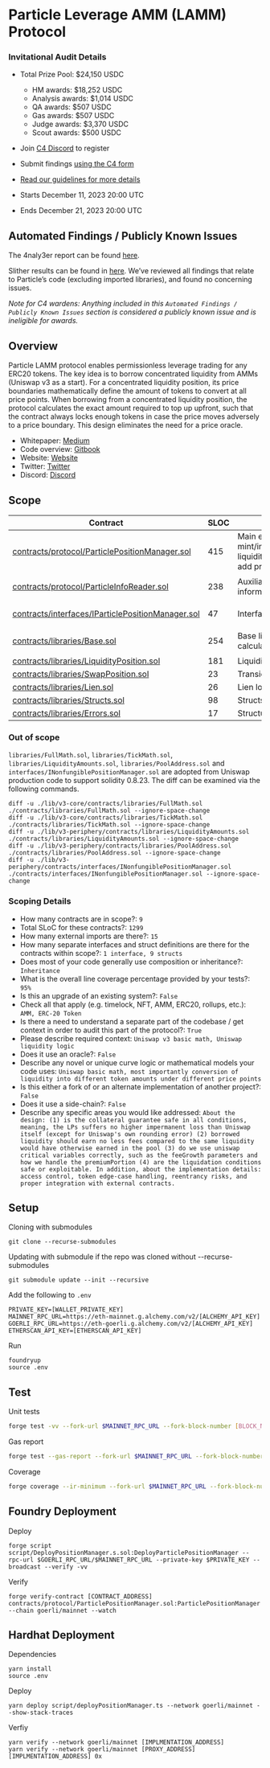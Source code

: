 # Particle Leverage AMM (LAMM) Protocol 
### Invitational Audit Details

- Total Prize Pool: $24,150 USDC 
  - HM awards: $18,252 USDC 
  - Analysis awards: $1,014 USDC 
  - QA awards: $507 USDC 
  - Gas awards: $507 USDC 
  - Judge awards: $3,370 USDC 
  - Scout awards: $500 USDC 

- Join [C4 Discord](https://discord.gg/code4rena) to register
- Submit findings [using the C4 form](https://code4rena.com/contests/2023-12-particle-leverage-amm-protocol-invitational/submit)
- [Read our guidelines for more details](https://docs.code4rena.com/roles/wardens)
- Starts December 11, 2023 20:00 UTC 
- Ends December 21, 2023 20:00 UTC

## Automated Findings / Publicly Known Issues

The 4naly3er report can be found [here](https://github.com/code-423n4/2023-12-particle/blob/main/4naly3er-report.md).

Slither results can be found in [here](https://github.com/code-423n4/2023-12-particle/blob/main/slither). We’ve reviewed all findings that relate to Particle’s code (excluding imported libraries), and found no concerning issues.

_Note for C4 wardens: Anything included in this `Automated Findings / Publicly Known Issues` section is considered a publicly known issue and is ineligible for awards._

## Overview

Particle LAMM protocol enables permissionless leverage trading for any ERC20 tokens. The key idea is to borrow concentrated liquidity from AMMs (Uniswap v3 as a start). For a concentrated liquidity position, its price boundaries mathematically define the amount of tokens to convert at all price points. When borrowing from a concentrated liquidity position, the protocol calculates the exact amount required to top up upfront, such that the contract always locks enough tokens in case the price moves adversely to a price boundary. This design eliminates the need for a price oracle.

- Whitepaper: [Medium](https://medium.com/@ParticleLabs/introducing-particle-leverage-amm-fcf0b3db8c55)
- Code overview: [Gitbook](https://erc20-docs.particle.trade/)
- Website: [Website](https://particle.trade)
- Twitter: [Twitter](https://x.com/particle_trade)
- Discord: [Discord](https://discord.particle.trade)

## Scope

| Contract | SLOC | Purpose | Libraries used |  
| ----------- | ----------- | ----------- | ----------- |
| [contracts/protocol/ParticlePositionManager.sol](https://github.com/code-423n4/2023-12-particle/blob/main/contracts/protocol/ParticlePositionManager.sol) | 415 | Main entry point to mint/increase/decrease/collect/reclaim liquidity, open/close/liquidate positon, add premium, and admin control | [`@openzeppelin/contracts`](https://github.com/openzeppelin/openzeppelin-contracts/tree/0a25c1940ca220686588c4af3ec526f725fe2582) [`@openzeppelin/contracts-upgradable`](https://github.com/openzeppelin/openzeppelin-contracts-upgradeable/tree/58fa0f81c4036f1a3b616fdffad2fd27e5d5ce21) [`@uniswap/v3-periphery`](https://github.com/uniswap/v3-periphery/tree/80f26c86c57b8a5e4b913f42844d4c8bd274d058) |
| [contracts/protocol/ParticleInfoReader.sol](https://github.com/code-423n4/2023-12-particle/blob/main/contracts/protocol/ParticleInfoReader.sol) | 238 | Auxiliary contract for frontend to read information | [`@openzeppelin/contracts`](https://github.com/openzeppelin/openzeppelin-contracts/tree/0a25c1940ca220686588c4af3ec526f725fe2582) [`@openzeppelin/contracts-upgradable`](https://github.com/openzeppelin/openzeppelin-contracts-upgradeable/tree/58fa0f81c4036f1a3b616fdffad2fd27e5d5ce21)|
| [contracts/interfaces/IParticlePositionManager.sol](https://github.com/code-423n4/2023-12-particle/blob/main/contracts/interfaces/IParticlePositionManager.sol) | 47 | Interface for ParticlePositionManger | [`@openzeppelin/contracts`](https://github.com/openzeppelin/openzeppelin-contracts/tree/0a25c1940ca220686588c4af3ec526f725fe2582) [`@openzeppelin/contracts-upgradable`](https://github.com/openzeppelin/openzeppelin-contracts-upgradeable/tree/58fa0f81c4036f1a3b616fdffad2fd27e5d5ce21)|
| [contracts/libraries/Base.sol](https://github.com/code-423n4/2023-12-particle/blob/main/contracts/libraries/Base.sol) | 254 | Base library for swapping and state calculation | [`@openzeppelin/contracts`](https://github.com/openzeppelin/openzeppelin-contracts/tree/0a25c1940ca220686588c4af3ec526f725fe2582)  [`@uniswap/v3-core`](https://github.com/uniswap/v3-core/tree/e3589b192d0be27e100cd0daaf6c97204fdb1899) [`@uniswap/v3-periphery`](https://github.com/uniswap/v3-periphery/tree/80f26c86c57b8a5e4b913f42844d4c8bd274d058) |
| [contracts/libraries/LiquidityPosition.sol](https://github.com/code-423n4/2023-12-particle/blob/main/contracts/libraries/LiquidityPosition.sol) | 181 | Liquidity management logic | [`@uniswap/v3-periphery`](https://github.com/uniswap/v3-periphery/tree/80f26c86c57b8a5e4b913f42844d4c8bd274d058) |
| [contracts/libraries/SwapPosition.sol](https://github.com/code-423n4/2023-12-particle/blob/main/contracts/libraries/SwapPosition.sol) | 23 | Transient swap logic | [`@uniswap/v3-periphery`](https://github.com/uniswap/v3-periphery/tree/80f26c86c57b8a5e4b913f42844d4c8bd274d058) |
| [contracts/libraries/Lien.sol](https://github.com/code-423n4/2023-12-particle/blob/main/contracts/libraries/Lien.sol) | 26 | Lien logic | None |
| [contracts/libraries/Structs.sol](https://github.com/code-423n4/2023-12-particle/blob/main/contracts/libraries/Structs.sol) | 98 | Structs for function inputs and caches | None |
| [contracts/libraries/Errors.sol](https://github.com/code-423n4/2023-12-particle/blob/main/contracts/libraries/Errors.sol) | 17 | Structured errors | None |

### Out of scope

`libraries/FullMath.sol`, `libraries/TickMath.sol`, `libraries/LiquidityAmounts.sol`, `libraries/PoolAddress.sol` and `interfaces/INonfungiblePositionManager.sol` are adopted from Uniswap production code to support solidity 0.8.23. The diff can be examined via the following commands.
```
diff -u ./lib/v3-core/contracts/libraries/FullMath.sol ./contracts/libraries/FullMath.sol --ignore-space-change
diff -u ./lib/v3-core/contracts/libraries/TickMath.sol ./contracts/libraries/TickMath.sol --ignore-space-change
diff -u ./lib/v3-periphery/contracts/libraries/LiquidityAmounts.sol ./contracts/libraries/LiquidityAmounts.sol --ignore-space-change
diff -u ./lib/v3-periphery/contracts/libraries/PoolAddress.sol ./contracts/libraries/PoolAddress.sol --ignore-space-change
diff -u ./lib/v3-periphery/contracts/interfaces/INonfungiblePositionManager.sol ./contracts/interfaces/INonfungiblePositionManager.sol --ignore-space-change
```

### Scoping Details

- How many contracts are in scope?:  `9`
- Total SLoC for these contracts?:  `1299`
- How many external imports are there?: `15`
- How many separate interfaces and struct definitions are there for the contracts within scope?:  `1 interface, 9 structs`
- Does most of your code generally use composition or inheritance?: `Inheritance`
- What is the overall line coverage percentage provided by your tests?:  `95%`
- Is this an upgrade of an existing system?:  `False`
- Check all that apply (e.g. timelock, NFT, AMM, ERC20, rollups, etc.): `AMM, ERC-20 Token`
- Is there a need to understand a separate part of the codebase / get context in order to audit this part of the protocol?:  `True`
- Please describe required context:   `Uniswap v3 basic math, Uniswap liquidity logic`
- Does it use an oracle?:  `False`
- Describe any novel or unique curve logic or mathematical models your code uses: `Uniswap basic math, most importantly conversion of liquidity into different token amounts under different price points`
- Is this either a fork of or an alternate implementation of another project?:   `False`
- Does it use a side-chain?:  `False`
- Describe any specific areas you would like addressed: `About the design: (1) is the collateral guarantee safe in all conditions, meaning, the LPs suffers no higher impermanent loss than Uniswap itself (except for Uniswap's own rounding error) (2) borrowed liquidity should earn no less fees compared to the same liquidity would have otherwise earned in the pool (3) do we use uniswap critical variables correctly, such as the feeGrowth parameters and how we handle the premiumPortion (4) are the liquidation conditions safe or exploitable. In addition, about the implementation details: access control, token edge-case handling, reentrancy risks, and proper integration with external contracts.`

## Setup
Cloning with submodules
```
git clone --recurse-submodules
```

Updating with submodule if the repo was cloned without --recurse-submodules
```
git submodule update --init --recursive
```

Add the following to `.env`
```
PRIVATE_KEY=[WALLET_PRIVATE_KEY]
MAINNET_RPC_URL=https://eth-mainnet.g.alchemy.com/v2/[ALCHEMY_API_KEY]
GOERLI_RPC_URL=https://eth-goerli.g.alchemy.com/v2/[ALCHEMY_API_KEY]
ETHERSCAN_API_KEY=[ETHERSCAN_API_KEY]
```

Run
``` 
foundryup
source .env
```

## Test
Unit tests

```bash
forge test -vv --fork-url $MAINNET_RPC_URL --fork-block-number [BLOCK_NUMBER]
```

Gas report

```bash
forge test --gas-report --fork-url $MAINNET_RPC_URL --fork-block-number [BLOCK_NUMBER]
```

Coverage

```bash
forge coverage --ir-minimum --fork-url $MAINNET_RPC_URL --fork-block-number [BLOCK_NUMBER]
```

## Foundry Deployment
Deploy
```
forge script script/DeployPositionManager.s.sol:DeployParticlePositionManager --rpc-url $GOERLI_RPC_URL/$MAINNET_RPC_URL --private-key $PRIVATE_KEY --broadcast --verify -vv
```

Verify
```
forge verify-contract [CONTRACT_ADDRESS] contracts/protocol/ParticlePositionManager.sol:ParticlePositionManager --chain goerli/mainnet --watch
```

## Hardhat Deployment
Dependencies
```
yarn install
source .env
```

Deploy
```
yarn deploy script/deployPositionManager.ts --network goerli/mainnet --show-stack-traces
```

Verfiy
```
yarn verify --network goerli/mainnet [IMPLMENTATION_ADDRESS]
yarn verify --network goerli/mainnet [PROXY_ADDRESS] [IMPLMENTATION_ADDRESS] 0x
```


